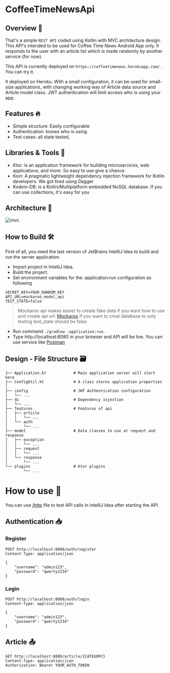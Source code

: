 # CoffeeTimeNewsApi

## Overview :bookmark_tabs:
That's a simple `REST API` coded using Kotlin with MVC architecture design. This API's intended to be used for Coffee Time News Android App only. It responds to the user with an article list which is made randomly by another service (for now).

This API is currently deployed on `https://coffeetimenews.herokuapp.com/` . You can try it.

It deployed on Heroku. With a small configuration, it can be used for small-size applications, with changing working way of Article data source and Article model class. JWT authentication will limit access who is using your app.

## Features :fire:
- Simple structure: Easily configurable
- Authentication: knows who is using
- Test cases: all state tested,

## Libraries & Tools 🔨
- Ktor: is an application framework for building microservices, web applications, and more. So easy to use give a chance 
- Koin: A pragmatic lightweight dependency injection framework for Kotlin developers. We got tired using Dagger
- Kodein-DB: is a Kotlin/Multiplatform embedded NoSQL database. If you can use collections, it's easy for you

## Architecture 📐
![mvc](https://user-images.githubusercontent.com/61796073/147770069-5a6c3e72-865d-426e-93c3-f985dbb713b9.png)


## How to Build :hammer_and_wrench:
First of all, you need the last version of JetBrains IntelliJ Idea to build and run the server application.
- Import project in IntelliJ Idea.
- Build the project.
- Set environment variables for the :application:run configuration as following
```
SECRET_KEY=YOUR_RANDOM_KEY
API_URL=mockaroo_model_api              
TEST_STATE=false
```
> Mockaroo api makes easier to create fake data if you want how to use and create api url: [Mockaroo](https://www.mockaroo.com/apis)
> If you want to creat database to only testing test_state should be false
- Run command `./gradlew :application:run`.
- Type http://localhost:8080 in your browser and API will be live. You can use service like [Postman](https://www.postman.com)

## Design - File Structure :card_file_box:

```
├── Application.kt            # Main application server will start here
├── ConfigUtil.kt             # A class stores application properties
│ 
├── config                    # JWT Authentication configuration
│   └── ...
├── di                        # Dependency injection 
│   └── ...
├── features                  # Features of api
│   ├── article
│   │   └── ...
│   └── auth
│       └── ...
├── model                     # Data classes to use at request and response
│   ├── exception
│   │   └── ...
│   ├── request
│   │   └── ...
│   └── response
│       └── ...
└── plugins                   # Ktor plugins
        └── ...
```
# How to use :electric_plug: 
You can use [/http]() file to test API calls in IntelliJ Idea after starting the API.

## Authentication :inbox_tray:
### Register
```
POST http://localhost:8080/auth/register
Content-Type: application/json

{
    "username": "admin123",
    "password": "qwerty1234"
}
```
### Login
```
POST http://localhost:8080/auth/login
Content-Type: application/json

{
    "username": "admin123",
    "password": "qwerty1234"
}
```

## Article 	:outbox_tray:
```
GET http://localhost:8080/article/{CATEGORY}
Content-Type: application/json
Authorization: Bearer YOUR_AUTH_TOKEN
```
